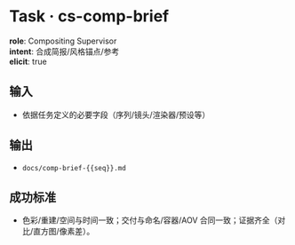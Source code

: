# Task · cs-comp-brief

**role**: Compositing Supervisor  
**intent**: 合成简报/风格锚点/参考  
**elicit**: true

## 输入

- 依据任务定义的必要字段（序列/镜头/渲染器/预设等）

## 输出

- `docs/comp-brief-{{seq}}.md`

## 成功标准

- 色彩/重建/空间与时间一致；交付与命名/容器/AOV 合同一致；证据齐全（对比/直方图/像素差）。
